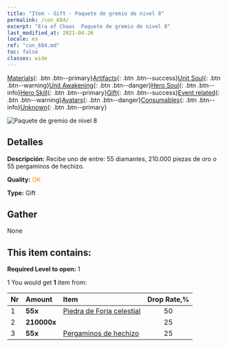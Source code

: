 ```yaml
---
title: "Item - Gift - Paquete de gremio de nivel 8"
permalink: /con_684/
excerpt: "Era of Chaos  Paquete de gremio de nivel 8"
last_modified_at: 2021-04-26
locale: es
ref: "con_684.md"
toc: false
classes: wide
---
```

 [Materials](/ItemsES/){: .btn .btn--primary}[Artifacts](/ItemsES/Artifacts/){: .btn .btn--success}[Unit Soul](/ItemsES/UnitSoul/){: .btn .btn--warning}[Unit Awakening](/ItemsES/UnitAwakening/){: .btn .btn--danger}[Hero Soul](/ItemsES/HeroSoul/){: .btn .btn--info}[Hero Skill](/ItemsES/HeroSkill/){: .btn .btn--primary}[Gift](/ItemsES/Gift/){: .btn .btn--success}[Event related](/ItemsES/Events/){: .btn .btn--warning}[Avatars](/ItemsES/Avatars/){: .btn .btn--danger}[Consumables](/ItemsES/Consumables/){: .btn .btn--info}[Unknown](/ItemsES/Unknown/){: .btn .btn--primary}

 ![Paquete de gremio de nivel 8](/images/t/i_50002.png)

## Detalles
 **Descripción:** Recibe uno de entre: 55 diamantes, 210.000 piezas de oro o 55 pergaminos de hechizo.

 **Quality:** <span style="color: #FF8C00">OK</span>

 **Type:** Gift

## Gather

  None

## This item contains:

 **Required Level to open:** 1

 1 You would get **1** item  from:

  | Nr | Amount |     Item    | Drop Rate,% |
  |:---|:-------|:------------|:---------:|
  | 1 |  **55x** | [Piedra de Forja celestial](/ItemsES/art_188/) | 50 | 
  | 2 |  **210000x** | <i class="fas fa-coins"/> | 25 | 
  | 3 |  **55x** | [Pergaminos de hechizo](/ItemsES/con_694/) | 25 | 
